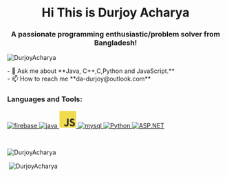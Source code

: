 <h1 align="center">Hi This is Durjoy Acharya</h1>
<h3 align="center">A passionate programming enthusiastic/problem solver  from Bangladesh!</h3>

<p align="left"> <img src="https://komarev.com/ghpvc/?username=DurjoyAcharya&label=Profile%20views&color=0e75b6&style=flat" alt="DurjoyAcharya" /> </p>
- 💬 Ask me about **Java, C++,C,Python and JavaScript.** <br>
- 📫 How to reach me **da-durjoy@outlook.com**


<h3 align="left">Languages and Tools:</h3>
<p align="left"> <a href="https://firebase.google.com/" target="_blank"> <img src="https://www.vectorlogo.zone/logos/firebase/firebase-icon.svg" alt="firebase" width="40" height="40"/> </a> <a href="https://git-scm.com/" target="_blank"> <img src="https://www.vectorlogo.zone/logos/java/java-icon.svg" alt="java" width="40" height="40"/> </a> <a href="https://developer.mozilla.org/en-US/docs/Web/JavaScript" target="_blank"> <img src="https://raw.githubusercontent.com/devicons/devicon/master/icons/javascript/javascript-original.svg" alt="javascript" width="40" height="40"/> </a> <a href="https://www.mysql.com/" target="_blank"> <img src="https://www.vectorlogo.zone/logos/sqlite/sqlite-icon.svg" alt="mysql" width="40" height="40"/> </a> <a href="https://python.org" target="_blank"> <img src="https://www.vectorlogo.zone/logos/python/python-icon.svg" alt="Python" width="40" height="40"/> </a> <a href="https://asp.net/" target="_blank"> <img src="https://www.vectorlogo.zone/logos/dotnet/dotnet-icon.svg" alt="ASP.NET" width="40" height="40"/> </a> </p>
<br>
<p><img align="left" src="https://github-readme-stats.vercel.app/api/top-langs?username=DurjoyAcharya&show_icons=true&locale=en&layout=compact" alt="DurjoyAcharya" /></p>
<br>
<p>&nbsp;<img align="center" src="https://github-readme-stats.vercel.app/api?username=DurjoyAcharya&show_icons=true&locale=en" alt="DurjoyAcharya" /></p>
